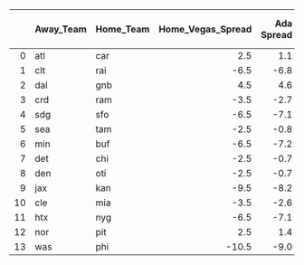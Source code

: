 |    | Away_Team   | Home_Team   |   Home_Vegas_Spread |   Ada Spread |   XgBoost Spread |   Average Predicted Spread | Ada Pick   | XgBoost Pick   | Same Pick?   | Average Pick   |
|---:|:------------|:------------|--------------------:|-------------:|-----------------:|---------------------------:|:-----------|:---------------|:-------------|:---------------|
|  0 | atl         | car         |                 2.5 |          1.1 |              3.0 |                        2.1 | car        | atl            | No           | car            |
|  1 | clt         | rai         |                -6.5 |         -6.8 |             -5.7 |                       -6.2 | rai        | clt            | No           | clt            |
|  2 | dal         | gnb         |                 4.5 |          4.6 |              4.6 |                        4.6 | dal        | dal            | Yes          | dal            |
|  3 | crd         | ram         |                -3.5 |         -2.7 |             -2.5 |                       -2.6 | crd        | crd            | Yes          | crd            |
|  4 | sdg         | sfo         |                -6.5 |         -7.1 |             -6.6 |                       -6.8 | sfo        | sfo            | Yes          | sfo            |
|  5 | sea         | tam         |                -2.5 |         -0.8 |             -2.1 |                       -1.4 | sea        | sea            | Yes          | sea            |
|  6 | min         | buf         |                -6.5 |         -7.2 |             -6.6 |                       -6.9 | buf        | buf            | Yes          | buf            |
|  7 | det         | chi         |                -2.5 |         -0.7 |             -1.7 |                       -1.2 | det        | det            | Yes          | det            |
|  8 | den         | oti         |                -2.5 |         -0.7 |             -3.1 |                       -1.9 | den        | oti            | No           | den            |
|  9 | jax         | kan         |                -9.5 |         -8.2 |             -9.1 |                       -8.6 | jax        | jax            | Yes          | jax            |
| 10 | cle         | mia         |                -3.5 |         -2.6 |             -2.9 |                       -2.8 | cle        | cle            | Yes          | cle            |
| 11 | htx         | nyg         |                -6.5 |         -7.1 |             -5.5 |                       -6.3 | nyg        | htx            | No           | htx            |
| 12 | nor         | pit         |                 2.5 |          1.4 |              3.6 |                        2.5 | pit        | nor            | No           | pit            |
| 13 | was         | phi         |               -10.5 |         -9.0 |            -10.7 |                       -9.8 | was        | phi            | No           | was            |